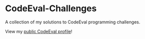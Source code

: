 CodeEval-Challenges
===================

A collection of my solutions to CodeEval programming challenges.

View my <a href="https://www.codeeval.com/public/f7819a30fe95843ac8805d4c1f92285533744e3e/" target="_blank">public CodeEval profile</a>!